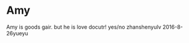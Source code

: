 # Amy
Amy is goods gair.
but he is love docutr!
yes/no
                                                  zhanshenyulv
						  2016-8-26yueyu
